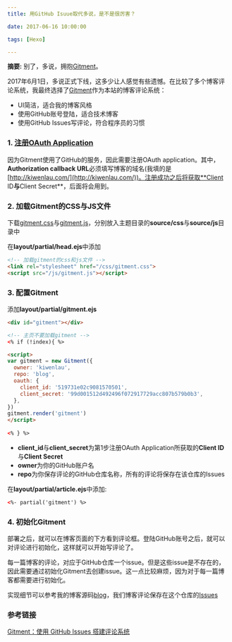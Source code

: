 ```yaml
---
title: 用GitHub Isuue取代多说，是不是很厉害？

date: 2017-06-16 10:00:00

tags: [Hexo]

---
```


**摘要:** 别了，多说，拥抱[Gitment](https://github.com/imsun/gitment)。

<!-- more -->

2017年6月1日，多说正式下线，这多少让人感觉有些遗憾。在比较了多个博客评论系统，我最终选择了[Gitment](https://github.com/imsun/gitment)作为本站的博客评论系统：

- UI简洁，适合我的博客风格
- 使用GitHub账号登陆，适合技术博客
- 使用GitHub Issues写评论，符合程序员的习惯

### 1. [注册OAuth Application](https://github.com/settings/applications/new)

因为Gitment使用了GitHub的服务，因此需要注册OAuth application。其中，**Authorization callback URL**必须填写博客的域名(我填的是[http://kiwenlau.com/](http://kiwenlau.com/))。注册成功之后将获取**Client ID**与**Client Secret**，后面将会用到。

### 2. 加载Gitment的CSS与JS文件

下载[gitment.css](https://imsun.github.io/gitment/style/default.css)与[gitment.js](https://imsun.github.io/gitment/dist/gitment.browser.js)，分别放入主题目录的**source/css**与**source/js**目录中

在**layout/partial/head.ejs**中添加

```html
<!-- 加载gitment的css和js文件 -->
<link rel="stylesheet" href="/css/gitment.css"> 
<script src="/js/gitment.js"></script> 
```

### 3. 配置Gitment

添加**layout/partial/gitment.ejs**

```html
<div id="gitment"></div>

<!-- 主页不要加载gitment -->
<% if (!index){ %>

<script>
var gitment = new Gitment({
  owner: 'kiwenlau',
  repo: 'blog',
  oauth: {
    client_id: '519731e02c9081570501',
    client_secret: '99d001512d492496f072917729acc807b579b0b3',
  },
})
gitment.render('gitment')
</script>
 
<% } %>
```

- **client_id**与**client_secret**为第1步注册OAuth Application所获取的**Client ID**与**Client Secret**
- **owner**为你的GitHub账户名
- **repo**为你保存评论的GitHub仓库名称，所有的评论将保存在该仓库的Issues

在**layout/partial/article.ejs**中添加:

```html
<%- partial('gitment') %>
```

### 4. 初始化Gitment

部署之后，就可以在博客页面的下方看到评论框。登陆GitHub账号之后，就可以对评论进行初始化，这样就可以开始写评论了。

每一篇博客的评论，对应于GitHub仓库一个issue。但是这些issue是不存在的，因此需要通过初始化Gitment去创建issue。这一点比较麻烦，因为对于每一篇博客都需要进行初始化。

实现细节可以参考我的博客源码[blog](https://github.com/kiwenlau/blog)，我们博客评论保存在这个仓库的[Issues](https://github.com/kiwenlau/blog/issues)


### 参考链接

[Gitment：使用 GitHub Issues 搭建评论系统](https://imsun.net/posts/gitment-introduction/)



